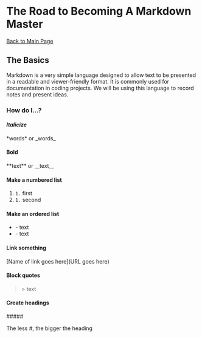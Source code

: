 # The Road to Becoming A Markdown Master

[Back to Main Page](README.md)

## The Basics

Markdown is a very simple language designed to allow text to be presented in a readable and viewer-friendly format. It is commonly used for documentation in coding projects.
We will be using this language to record notes and present ideas.

### How do I...?

#### *Italicize*
\*words* or \_words_

#### **Bold**
\*\*text** or \_\_text_\_

#### Make a numbered list
1. `1.` first
1. `1.` second

#### Make an ordered list
- \- text
- \- text

#### Link something
\[Name of link goes here](URL goes here)

#### Block quotes
> \> text

#### Create headings
\##### 

The less \#, the bigger the heading
